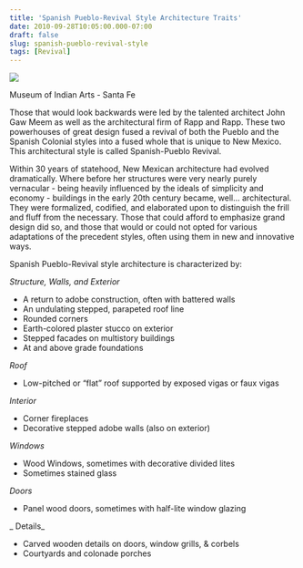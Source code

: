 ```yaml
---
title: 'Spanish Pueblo-Revival Style Architecture Traits'
date: 2010-09-28T10:05:00.000-07:00
draft: false
slug: spanish-pueblo-revival-style
tags: [Revival]
---
```


![](/images/blog/legacy/P1060631+%28Large%29.JPG)

Museum of Indian Arts - Santa Fe

  
Those that would look backwards were led by the talented architect John Gaw Meem as well as the architectural firm of Rapp and Rapp. These two powerhouses of great design fused a revival of both the Pueblo and the Spanish Colonial styles into a fused whole that is unique to New Mexico. This architectural style is called Spanish-Pueblo Revival.  
  
Within 30 years of statehood, New Mexican architecture had evolved dramatically. Where before her structures were very nearly purely vernacular - being heavily influenced by the ideals of simplicity and economy - buildings in the early 20th century became, well… architectural. They were formalized, codified, and elaborated upon to distinguish the frill and fluff from the necessary. Those that could afford to emphasize grand design did so, and those that would or could not opted for various adaptations of the precedent styles, often using them in new and innovative ways.  
  
Spanish Pueblo-Revival style architecture is characterized by:  
  
_Structure, Walls, and Exterior_  

- A return to adobe construction, often with battered walls
- An undulating stepped, parapeted roof line 
- Rounded corners
- Earth-colored plaster stucco on exterior
- Stepped facades on multistory buildings
- At and above grade foundations

_Roof_  

- Low-pitched or “flat” roof supported by exposed vigas or faux vigas

_Interior_  

- Corner fireplaces
- Decorative stepped adobe walls (also on exterior)

_Windows_  

- Wood Windows, sometimes with decorative divided lites
- Sometimes stained glass

_Doors_  

- Panel wood doors, sometimes with half-lite window glazing

_ Details_  

- Carved wooden details on doors, window grills, & corbels
- Courtyards and colonade porches